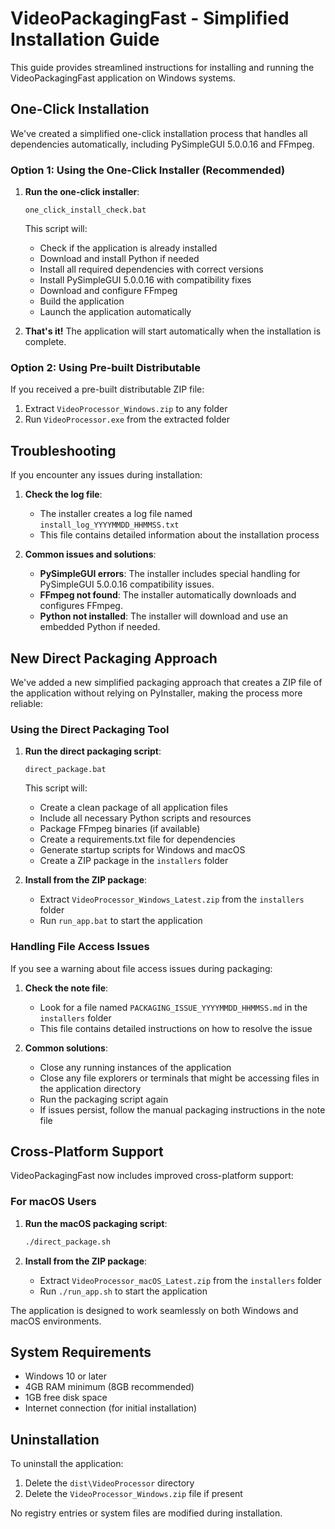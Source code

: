 # VideoPackagingFast - Simplified Installation Guide

This guide provides streamlined instructions for installing and running the VideoPackagingFast application on Windows systems.

## One-Click Installation

We've created a simplified one-click installation process that handles all dependencies automatically, including PySimpleGUI 5.0.0.16 and FFmpeg.

### Option 1: Using the One-Click Installer (Recommended)

1. **Run the one-click installer**:

   ```batch
   one_click_install_check.bat
   ```

   This script will:
   - Check if the application is already installed
   - Download and install Python if needed
   - Install all required dependencies with correct versions
   - Install PySimpleGUI 5.0.0.16 with compatibility fixes
   - Download and configure FFmpeg
   - Build the application
   - Launch the application automatically

2. **That's it!** The application will start automatically when the installation is complete.

### Option 2: Using Pre-built Distributable

If you received a pre-built distributable ZIP file:

1. Extract `VideoProcessor_Windows.zip` to any folder
2. Run `VideoProcessor.exe` from the extracted folder

## Troubleshooting

If you encounter any issues during installation:

1. **Check the log file**:
   - The installer creates a log file named `install_log_YYYYMMDD_HHMMSS.txt`
   - This file contains detailed information about the installation process

2. **Common issues and solutions**:

   - **PySimpleGUI errors**:
     The installer includes special handling for PySimpleGUI 5.0.0.16 compatibility issues.
   - **FFmpeg not found**:
     The installer automatically downloads and configures FFmpeg.
   - **Python not installed**:
     The installer will download and use an embedded Python if needed.

## New Direct Packaging Approach

We've added a new simplified packaging approach that creates a ZIP file of the application without relying on PyInstaller, making the process more reliable:

### Using the Direct Packaging Tool

1. **Run the direct packaging script**:

   ```batch
   direct_package.bat
   ```

   This script will:
   - Create a clean package of all application files
   - Include all necessary Python scripts and resources
   - Package FFmpeg binaries (if available)
   - Create a requirements.txt file for dependencies
   - Generate startup scripts for Windows and macOS
   - Create a ZIP package in the `installers` folder

2. **Install from the ZIP package**:
   - Extract `VideoProcessor_Windows_Latest.zip` from the `installers` folder
   - Run `run_app.bat` to start the application

### Handling File Access Issues

If you see a warning about file access issues during packaging:

1. **Check the note file**:
   - Look for a file named `PACKAGING_ISSUE_YYYYMMDD_HHMMSS.md` in the `installers` folder
   - This file contains detailed instructions on how to resolve the issue

2. **Common solutions**:
   - Close any running instances of the application
   - Close any file explorers or terminals that might be accessing files in the application directory
   - Run the packaging script again
   - If issues persist, follow the manual packaging instructions in the note file

## Cross-Platform Support

VideoPackagingFast now includes improved cross-platform support:

### For macOS Users

1. **Run the macOS packaging script**:

   ```bash
   ./direct_package.sh
   ```

2. **Install from the ZIP package**:
   - Extract `VideoProcessor_macOS_Latest.zip` from the `installers` folder
   - Run `./run_app.sh` to start the application

The application is designed to work seamlessly on both Windows and macOS environments.

## System Requirements

- Windows 10 or later
- 4GB RAM minimum (8GB recommended)
- 1GB free disk space
- Internet connection (for initial installation)

## Uninstallation

To uninstall the application:

1. Delete the `dist\VideoProcessor` directory
2. Delete the `VideoProcessor_Windows.zip` file if present

No registry entries or system files are modified during installation.
